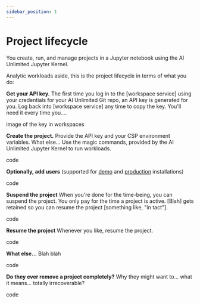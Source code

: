 ```yaml
---
sidebar_position: 1
---
```


# Project lifecycle

You create, run, and manage projects in a Jupyter notebook using the AI Unlimited Jupyter Kernel. 

Analytic workloads aside, this is the project lifecycle in terms of what you do:


**Get your API key.**
The first time you log in to the [workspace service] using your credentials for your AI Unlimited Git repo, an API key is generated for you. Log back into [workspace service] any time to copy the key. You'll need it every time you....

image of the key in workspaces


**Create the project.**
Provide the API key and your CSP environment variables. What else... Use the magic commands, provided by the AI Unlimited Jupyter Kernel to run workloads.

code


**Optionally, add users** (supported for [demo](docs\install-ai-unlimited\demo\index.md) and [production](link) installations)

code


**Suspend the project**
When you're done for the time-being, you can suspend the project. You only pay for the time a project is active. [Blah] gets retained so you can resume the project [something like, "in tact"].

code


**Resume the project**
Whenever you like, resume the project.

code


**What else...**
Blah blah

code


**Do they ever remove a project completely?**
Why they might want to... what it means... totally irrecoverable?

code


